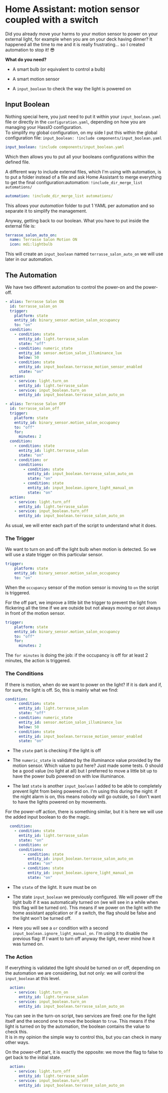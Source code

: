 # Home Assistant: motion sensor coupled with a switch

Did you already move your harms to your motion sensor to power on your external light, for example when you are on your deck having dinner? It happened all the time to me and it is really frustrating... so I created automation to stop it! 😎

**What do you need?**

* A smart bulb (or equivalent to control a bulb)
    
* A smart motion sensor
    
* A `input_boolean` to check the way the light is powered on
    

## Input Boolean

Nothing special here, you just need to put it within your `input_boolean.yaml` file or directly in the `configuration.yaml`, depending on how you are managing your HassIO configuration.  
To simplify my global configuration, on my side I put this within the global configuration file: `input_boolean: !include components/input_boolean.yaml`

```yaml
input_boolean: !include components/input_boolean.yaml
```

Which then allows you to put all your booleans configurations within the defined file.

A different way to include external files, which I'm using with automation, is to put a folder instead of a file and ask Home Assistant to merge everything to get the final configuration:automation: `!include_dir_merge_list automations/`

```yaml
automation: !include_dir_merge_list automations/
```

This allows your *automation* folder to put 1 YAML per automation and so separate it to simplify the management.

Anyway, getting back to our boolean. What you have to put inside the external file is:

```yaml
terrasse_salon_auto_on:
  name: Terrasse Salon Motion ON
  icon: mdi:lightbulb
```

This will create an `input_boolean` named `terrasse_salon_auto_on` we will use later in our automation.

## The Automation

We have two different automation to control the power-on and the power-off.

```yaml
- alias: Terrasse Salon ON
  id: terrasse_salon_on
  trigger:
    platform: state
    entity_id: binary_sensor.motion_salon_occupancy
    to: "on"
  condition:
    - condition: state
      entity_id: light.terrasse_salon
      state: "off"
    - condition: numeric_state
      entity_id: sensor.motion_salon_illuminance_lux
      below: 50
    - condition: state
      entity_id: input_boolean.terrasse_motion_sensor_enabled
      state: "on"
  action:
    - service: light.turn_on
      entity_id: light.terrasse_salon
    - service: input_boolean.turn_on
      entity_id: input_boolean.terrasse_salon_auto_on

- alias: Terrasse Salon OFF
  id: terrasse_salon_off
  trigger:
    platform: state
    entity_id: binary_sensor.motion_salon_occupancy
    to: "off"
    for:
      minutes: 2
  condition:
    - condition: state
      entity_id: light.terrasse_salon
      state: "on"
    - condition: or
      conditions:
        - condition: state
          entity_id: input_boolean.terrasse_salon_auto_on
          state: "on"
        - condition: state
          entity_id: input_boolean.ignore_light_manual_on
          state: "on"
  action:
    - service: light.turn_off
      entity_id: light.terrasse_salon
    - service: input_boolean.turn_off
      entity_id: input_boolean.terrasse_salon_auto_on
```

As usual, we will enter each part of the script to understand what it does.

### The Trigger

We want to turn on and off the light bulb when motion is detected. So we will use a state trigger on this particular sensor.

```yaml
trigger:
    platform: state
    entity_id: binary_sensor.motion_salon_occupancy
    to: "on"
```

When the `occupancy` sensor of the motion sensor is moving to `on` the script is triggered.

For the off part, we improve a little bit the trigger to prevent the light from flickering all the time if we are outside but not always moving or not always in front of the motion sensor.

```yaml
trigger:
    platform: state
    entity_id: binary_sensor.motion_salon_occupancy
    to: "off"
    for:
      minutes: 2
```

The `for minutes` is doing the job: if the occupancy is off for at least 2 minutes, the action is triggered.

### The Conditions

If there is motion, when do we want to power on the light? If it is dark and if, for sure, the light is off. So, this is mainly what we find:

```yaml
condition:
    - condition: state
      entity_id: light.terrasse_salon
      state: "off"
    - condition: numeric_state
      entity_id: sensor.motion_salon_illuminance_lux
      below: 50
    - condition: state
      entity_id: input_boolean.terrasse_motion_sensor_enabled
      state: "on"
```

* The `state` part is checking if the light is off
    
* The `numeric_state` is validated by the illuminance value provided by the motion sensor. Which value to put here? Just made some tests. 0 should be a good value (no light at all) but I preferred to move a little bit up to have the power bulb powered on with low illuminance.
    
* The last `state` is another `input_boolean` I added to be able to completely prevent light from being powered on. I'm using this during the night: if the night alarm is on, this means nobody will go outside, so I don't want to have the lights powered on by movements.
    

For the power-off action, there is something similar, but it is here we will use the added input boolean to do the magic.

```yaml
  condition:
    - condition: state
      entity_id: light.terrasse_salon
      state: "on"
    - condition: or
      conditions:
        - condition: state
          entity_id: input_boolean.terrasse_salon_auto_on
          state: "on"
        - condition: state
          entity_id: input_boolean.ignore_light_manual_on
          state: "on"
```

* The `state` of the light. It sure must be on
    
* The state `input_boolean` we previously configured. We will power off the light bulb if it was automatically turned on (we will see in a while when this flag will be turned on). This means if we power on the light with the home assistant application or if a switch, the flag should be false and the light won't be turned off.
    
* Here you will see a `or` condition with a second `input_boolean.ignore_light_manual_on`. I'm using it to disable the previous flag: If I want to turn off anyway the light, never mind how it was turned on.
    

### The Action

If everything is validated the light should be turned on or off, depending on the automation we are considering, but not only: we will control the `input_boolean` at this level.

```yaml
  action:
    - service: light.turn_on
      entity_id: light.terrasse_salon
    - service: input_boolean.turn_on
      entity_id: input_boolean.terrasse_salon_auto_on
```

You can see in the turn-on script, two services are fired: one for the light itself and the second one to move the boolean to `true`. This means if the light is turned on by the automation, the boolean contains the value to check this.  
It is in my opinion the simple way to control this, but you can check in many other ways.

On the power-off part, it is exactly the opposite: we move the flag to false to get back to the initial state.

```yaml
  action:
    - service: light.turn_off
      entity_id: light.terrasse_salon
    - service: input_boolean.turn_off
      entity_id: input_boolean.terrasse_salon_auto_on
```